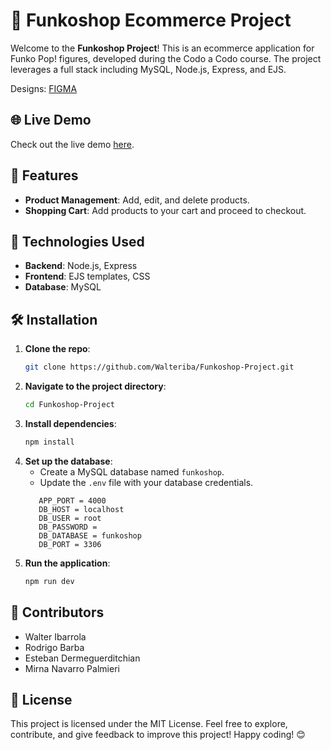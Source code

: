 # 🎉 Funkoshop Ecommerce Project

Welcome to the **Funkoshop Project**! This is an ecommerce application for Funko Pop! figures, developed during the Codo a Codo course. The project leverages a full stack including MySQL, Node.js, Express, and EJS.

Designs: [FIGMA](https://www.figma.com/file/IjTSeE2BpRd5Gk9VakNIhC/Challenge-Integrador---Funkoshop?type=design&node-id=19905-623&mode=design&t=FY9gH9ROImqA6x5j-0)

## 🌐 Live Demo

Check out the live demo [here](https://funkoshop-project.vercel.app).

## 🌟 Features

- **Product Management**: Add, edit, and delete products.
- **Shopping Cart**: Add products to your cart and proceed to checkout.
  
## 🚀 Technologies Used

- **Backend**: Node.js, Express
- **Frontend**: EJS templates, CSS
- **Database**: MySQL

## 🛠️ Installation

1. **Clone the repo**:
   ```bash
   git clone https://github.com/Walteriba/Funkoshop-Project.git
   ```
2. **Navigate to the project directory**:
   ```bash
   cd Funkoshop-Project
   ```
3. **Install dependencies**:
   ```bash
   npm install
   ```
4. **Set up the database**:
   - Create a MySQL database named `funkoshop`.
   - Update the `.env` file with your database credentials.
   ```.env
      APP_PORT = 4000
      DB_HOST = localhost
      DB_USER = root
      DB_PASSWORD =
      DB_DATABASE = funkoshop
      DB_PORT = 3306
5. **Run the application**:
   ```bash
   npm run dev
   ```

## 🤝 Contributors

- Walter Ibarrola
- Rodrigo Barba
- Esteban Dermeguerditchian
- Mirna Navarro Palmieri

## 📄 License

This project is licensed under the MIT License.
Feel free to explore, contribute, and give feedback to improve this project! Happy coding! 😊
